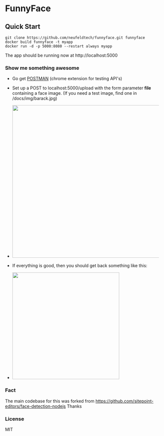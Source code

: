 # FunnyFace

## Quick Start
```
git clone https://github.com/neufeldtech/funnyface.git funnyface
docker build funnyface -t myapp
docker run -d -p 5000:8080 --restart always myapp
```
The app should be running now at http://localhost:5000

### Show me something awesome
- Go get [POSTMAN](http://www.getpostman.com/) (chrome extension for testing API's)
- Set up a POST to localhost:5000/upload with the form parameter **file** containing a face image. (If you need a test image, find one in /docs/img/barack.jpg)

- <img src="https://raw.githubusercontent.com/neufeldtech/funnyface/master/docs/img/postman.png" width="500px" />

- If everything is good, then you should get back something like this:
- <img src="https://raw.githubusercontent.com/neufeldtech/funnyface/master/docs/img/barack-moustache.png" width="350px" />


### Fact
The main codebase for this was forked from https://github.com/sitepoint-editors/face-detection-nodejs
Thanks

### License
MIT
